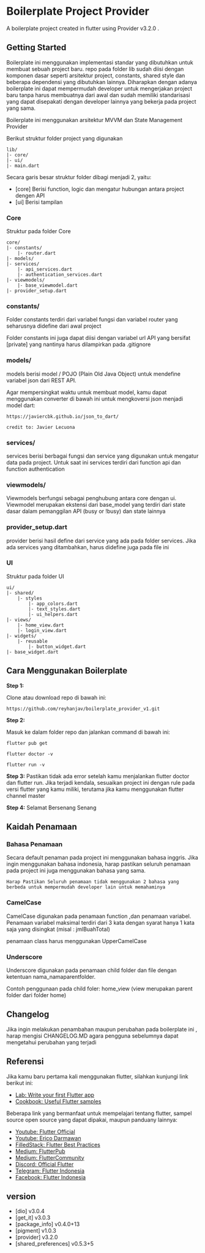 # Boilerplate Project Provider

A boilerplate project created in flutter using Provider v3.2.0 .

## Getting Started

Boilerplate ini menggunakan implementasi standar yang dibutuhkan untuk membuat sebuah project baru. repo pada folder lib sudah diisi dengan komponen dasar seperti arsitektur project, constants, shared style dan beberapa dependensi yang dibutuhkan lainnya. Diharapkan dengan adanya boilerplate ini dapat mempermudah developer untuk mengerjakan project baru tanpa harus membuatnya dari awal dan sudah memiliki standarisasi yang dapat disepakati dengan developer lainnya yang bekerja pada project yang sama.

Boilerplate ini menggunakan arsitektur MVVM dan State Management Provider

Berikut struktur folder project yang digunakan

```
lib/
|- core/
|- ui/
|- main.dart
```

Secara garis besar struktur folder dibagi menjadi 2, yaitu:
 - [core] Berisi function, logic dan mengatur hubungan antara project dengen API
 - [ui] Berisi tampilan 

### Core
Struktur pada folder Core

```
core/
|- constants/
    |- router.dart
|- models/
|- services/
    |- api_services.dart
    |- authentication_services.dart
|- viewmodels/
    |- base_viewmodel.dart
|- provider_setup.dart
```
### constants/
Folder constants terdiri dari variabel fungsi dan variabel router yang seharusnya didefine dari awal project

Folder constants ini juga dapat diisi dengan variabel url API yang bersifat [private] yang nantinya harus dilampirkan pada .gitignore

### models/
models berisi model / POJO (Plain Old Java Object) untuk mendefine variabel json dari REST API.

Agar mempersingkat waktu untuk membuat model, kamu dapat menggunakan converter di bawah ini untuk mengkoversi json menjadi model dart:

```
https://javiercbk.github.io/json_to_dart/

credit to: Javier Lecuona
```
### services/
services berisi berbagai fungsi dan service yang digunakan untuk mengatur data pada project. Untuk saat ini services terdiri dari function api dan function authentication

### viewmodels/
Viewmodels berfungsi sebagai penghubung antara core dengan ui. Viewmodel merupakan ekstensi dari base_model yang terdiri dari state dasar dalam pemanggilan API (busy or !busy) dan state lainnya

### provider_setup.dart
provider berisi hasil define dari service yang ada pada folder services. Jika ada services yang ditambahkan, harus didefine juga pada file ini

### UI
Struktur pada folder UI

```
ui/
|- shared/
    |- styles
        |- app_colors.dart
        |- text_styles.dart
        |- ui_helpers.dart
|- views/
    |- home_view.dart
    |- login_view.dart
|- widgets/
    |- reusable
        |- button_widget.dart
|- base_widget.dart
```


## Cara Menggunakan Boilerplate

**Step 1:**

Clone atau download repo di bawah ini:

```
https://github.com/reyhanjav/boilerplate_provider_v1.git
```

**Step 2:**

Masuk ke dalam folder repo dan jalankan command di bawah ini:

``` 
flutter pub get 
```

``` 
flutter doctor -v
```

``` 
flutter run -v
```

**Step 3:**
Pastikan tidak ada error setelah kamu menjalankan flutter doctor dan flutter run.
Jika terjadi kendala, sesuaikan project ini dengan rule pada versi flutter yang kamu miliki, terutama jika kamu menggunakan flutter channel master

**Step 4:**
Selamat Bersenang Senang


## Kaidah Penamaan

### Bahasa Penamaan
Secara default penaman pada project ini menggunakan bahasa inggris. Jika ingin menggunakan bahasa indonesia, harap pastikan seluruh penamaan pada project ini juga menggunakan bahasa yang sama.

```
Harap Pastikan Seluruh penamaan tidak menggunakan 2 bahasa yang berbeda untuk mempermudah developer lain untuk memahaminya
```
### CamelCase
CamelCase digunakan pada penamaan function ,dan penamaan variabel. Penamaan variabel maksimal terdiri dari 3 kata dengan syarat hanya 1 kata saja yang disingkat (misal : jmlBuahTotal)

penamaan class harus menggunakan UpperCamelCase

### Underscore

Underscore digunakan pada penamaan child folder dan file dengan ketentuan nama_namaparentfolder.

Contoh penggunaan pada child foler: home_view (view merupakan parent folder dari folder home)


## Changelog

Jika ingin melakukan penambahan maupun perubahan pada boilerplate ini , harap mengisi CHANGELOG.MD agara pengguna sebelumnya dapat mengetahui perubahan yang terjadi

## Referensi
Jika kamu baru pertama kali menggunakan flutter, silahkan kunjungi link berikut ini:

- [Lab: Write your first Flutter app](https://flutter.dev/docs/get-started/codelab)
- [Cookbook: Useful Flutter samples](https://flutter.dev/docs/cookbook)


Beberapa link yang bermanfaat untuk mempelajari tentang flutter, sampel source open source yang dapat dipakai, maupun panduany lainnya:

- [Youtube: Flutter Official](https://www.youtube.com/channel/UCwXdFgeE9KYzlDdR7TG9cMw)
- [Youtube: Erico Darmawan](https://www.youtube.com/user/kh3w4nx1ng)
- [FilledStack: Flutter Best Practices](https://www.filledstacks.com/)
- [Medium: FlutterPub](https://medium.com/flutterpub)
- [Medium: FlutterCommunity](https://medium.com/flutter-community)
- [Discord: Official Flutter](https://discordapp.com/invite/N7Yshp4)
- [Telegram: Flutter Indonesia](https://t.me/flutter_id)
- [Facebook: Flutter Indonesia](https://www.facebook.com/groups/1738284952897937/?ref=bookmarks)


## version
- [dio] v3.0.4
- [get_it] v3.0.3
- [package_info] v0.4.0+13
- [pigment] v1.0.3
- [provider] v3.2.0
- [shared_preferences] v0.5.3+5
